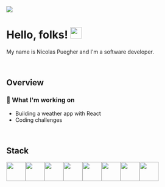 <img src="https://i.ibb.co/rmDTkB9/github-banner.png">

# Hello, folks! <img src="https://raw.githubusercontent.com/MartinHeinz/MartinHeinz/master/wave.gif" width="30px">

My name is Nicolas Puegher and I'm a software developer.

<br />

## Overview

### :eyes: What I'm working on
- Building a weather app with React
- Coding challenges

<br />

## Stack

<img src="https://cdn2.iconfinder.com/data/icons/designer-skills/128/code-programming-html-markup-develop-layout-language-512.png" width="50px"><img src="https://cdn2.iconfinder.com/data/icons/designer-skills/128/code-programming-css-style-develop-layout-language-512.png" width="50px"><img src="https://cdn2.iconfinder.com/data/icons/designer-skills/128/code-programming-javascript-software-develop-command-language-512.png" width="50px"><img src="https://cdn2.iconfinder.com/data/icons/designer-skills/128/react-512.png" width="50px"><img src="https://cdn0.iconfinder.com/data/icons/designer-skills/128/node-js-512.png" width="50px"><img src="https://i.ibb.co/q79n2GJ/New-Project-2.png" width="50px"><img src="https://cdn2.iconfinder.com/data/icons/designer-skills/128/sass-512.png" width="50px"><img src="https://cdn2.iconfinder.com/data/icons/designer-skills/128/github-repository-svn-manage-files-contribute-branch-512.png" width="50px">
